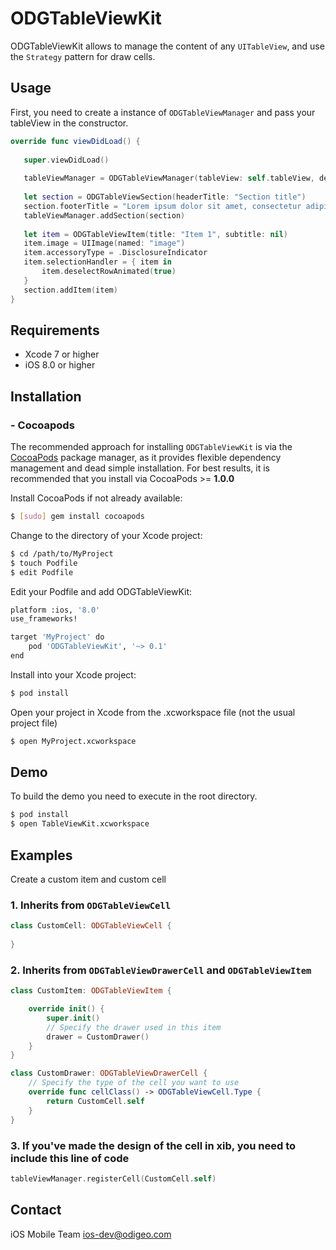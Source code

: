 # ODGTableViewKit

ODGTableViewKit allows to manage the content of any `UITableView`, and use the `Strategy` pattern for draw cells.

## Usage

First, you need to create a instance of `ODGTableViewManager` and pass your tableView in the constructor.

``` swift
override func viewDidLoad() {
        
   super.viewDidLoad()
        
   tableViewManager = ODGTableViewManager(tableView: self.tableView, delegate: nil)
        
   let section = ODGTableViewSection(headerTitle: "Section title")
   section.footerTitle = "Lorem ipsum dolor sit amet, consectetur adipiscing elit."
   tableViewManager.addSection(section)
   
   let item = ODGTableViewItem(title: "Item 1", subtitle: nil)
   item.image = UIImage(named: "image")
   item.accessoryType = .DisclosureIndicator
   item.selectionHandler = { item in
       item.deselectRowAnimated(true)
   }
   section.addItem(item)
}
```
## Requirements
* Xcode 7 or higher
* iOS 8.0 or higher

## Installation
### - Cocoapods
The recommended approach for installing `ODGTableViewKit` is via the [CocoaPods](http://cocoapods.org/) package manager, as it provides flexible dependency management and dead simple installation.
For best results, it is recommended that you install via CocoaPods >= **1.0.0**

Install CocoaPods if not already available:

``` bash
$ [sudo] gem install cocoapods
```

Change to the directory of your Xcode project:

``` bash
$ cd /path/to/MyProject
$ touch Podfile
$ edit Podfile
```

Edit your Podfile and add ODGTableViewKit:

``` bash
platform :ios, '8.0'
use_frameworks!

target 'MyProject' do
	pod 'ODGTableViewKit', '~> 0.1'
end
```

Install into your Xcode project:

``` bash
$ pod install
```

Open your project in Xcode from the .xcworkspace file (not the usual project file)

``` bash
$ open MyProject.xcworkspace
```
## Demo
To build the demo you need to execute in the root directory.
``` bash
$ pod install
$ open TableViewKit.xcworkspace
```

## Examples
Create a custom item and custom cell

### 1. Inherits from `ODGTableViewCell`
``` swift
class CustomCell: ODGTableViewCell {
    
}
```
### 2. Inherits from `ODGTableViewDrawerCell` and `ODGTableViewItem`
``` swift
class CustomItem: ODGTableViewItem {

    override init() {
        super.init()
        // Specify the drawer used in this item
        drawer = CustomDrawer()
    }
}

class CustomDrawer: ODGTableViewDrawerCell {
    // Specify the type of the cell you want to use
    override func cellClass() -> ODGTableViewCell.Type {
        return CustomCell.self
    }
}
```
### 3. If you've made the design of the cell in xib, you need to include this line of code
``` swift
tableViewManager.registerCell(CustomCell.self)
```
## Contact
iOS Mobile Team
ios-dev@odigeo.com
